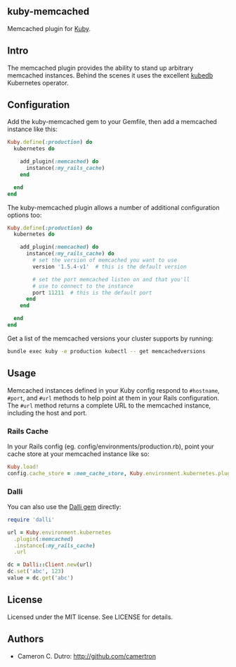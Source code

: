## kuby-memcached

Memcached plugin for [Kuby](https://github.com/getkuby/kuby-core).

## Intro

The memcached plugin provides the ability to stand up arbitrary memcached instances. Behind the scenes it uses the excellent [kubedb](https://kubedb.com/) Kubernetes operator.

## Configuration

Add the kuby-memcached gem to your Gemfile, then add a memcached instance like this:

```ruby
Kuby.define(:production) do
  kubernetes do

    add_plugin(:memcached) do
      instance(:my_rails_cache)
    end

  end
end
```

The kuby-memcached plugin allows a number of additional configuration options too:

```ruby
Kuby.define(:production) do
  kubernetes do

    add_plugin(:memcached) do
      instance(:my_rails_cache) do
        # set the version of memcached you want to use
        version '1.5.4-v1'  # this is the default version

        # set the port memcached listen on and that you'll
        # use to connect to the instance
        port 11211  # this is the default port
      end
    end

  end
end
```

Get a list of the memcached versions your cluster supports by running:

```bash
bundle exec kuby -e production kubectl -- get memcachedversions
```

## Usage

Memcached instances defined in your Kuby config respond to `#hostname`, `#port`, and `#url` methods to help point at them in your Rails configuration. The `#url` method returns a complete URL to the memcached instance, including the host and port.

### Rails Cache

In your Rails config (eg. config/environments/production.rb), point your cache store at your memcached instance like so:


```ruby
Kuby.load!
config.cache_store = :mem_cache_store, Kuby.environment.kubernetes.plugin(:memcached).instance(:my_rails_cache).url
```

### Dalli

You can also use the [Dalli gem](https://github.com/petergoldstein/dalli) directly:

```ruby
require 'dalli'

url = Kuby.environment.kubernetes
  .plugin(:memcached)
  .instance(:my_rails_cache)
  .url

dc = Dalli::Client.new(url)
dc.set('abc', 123)
value = dc.get('abc')
```

## License

Licensed under the MIT license. See LICENSE for details.

## Authors

* Cameron C. Dutro: http://github.com/camertron
